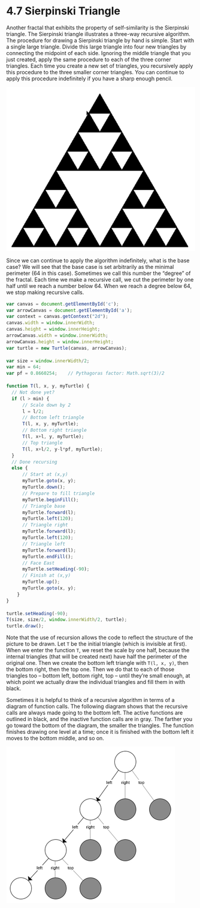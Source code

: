 # 4.7 Sierpinski Triangle

Another fractal that exhibits the property of self-similarity is the Sierpinski triangle. The Sierpinski triangle illustrates a three-way recursive algorithm. The procedure for drawing a Sierpinski triangle by hand is simple. Start with a single large triangle. Divide this large triangle into four new triangles by connecting the midpoint of each side. Ignoring the middle triangle that you just created, apply the same procedure to each of the three corner triangles. Each time you create a new set of triangles, you recursively apply this procedure to the three smaller corner triangles. You can continue to apply this procedure indefinitely if you have a sharp enough pencil.

![](/assets/recursion_03.png)

Since we can continue to apply the algorithm indefinitely, what is the base case? We will see that the base case is set arbitrarily as the minimal perimeter \(64 in this case\). Sometimes we call this number the “degree” of the fractal. Each time we make a recursive call, we cut the perimeter by one half until we reach a number below 64. When we reach a degree below 64, we stop making recursive calls.

```js
var canvas = document.getElementById('c');
var arrowCanvas = document.getElementById('a');
var context = canvas.getContext("2d");
canvas.width = window.innerWidth;
canvas.height = window.innerHeight;
arrowCanvas.width = window.innerWidth;
arrowCanvas.height = window.innerHeight;
var turtle = new Turtle(canvas, arrowCanvas);

var size = window.innerWidth/2;
var min = 64;
var pf = 0.8660254;    // Pythagoras factor: Math.sqrt(3)/2

function T(l, x, y, myTurtle) {
  // Not done yet?
  if (l > min) {
      // Scale down by 2
      l = l/2;
      // Bottom left triangle
      T(l, x, y, myTurtle);
      // Bottom right triangle
      T(l, x+l, y, myTurtle);
      // Top triangle
      T(l, x+l/2, y-l*pf, myTurtle);
  }
  // Done recursing
  else {
      // Start at (x,y)
      myTurtle.goto(x, y);
      myTurtle.down();
      // Prepare to fill triangle
      myTurtle.beginFill();
      // Triangle base
      myTurtle.forward(l);
      myTurtle.left(120);
      // Triangle right
      myTurtle.forward(l);
      myTurtle.left(120);
      // Triangle left
      myTurtle.forward(l);
      myTurtle.endFill();
      // Face East
      myTurtle.setHeading(-90);
      // Finish at (x,y)
      myTurtle.up();
      myTurtle.goto(x, y);
    }
}

turtle.setHeading(-90);
T(size, size/2, window.innerWidth/2, turtle);
turtle.draw();
```

Note that the use of recursion allows the code to reflect the structure of the picture to be drawn. Let `T` be the initial triangle \(which is invisible at first\). When we enter the function `T`, we reset the scale by one half, because the internal triangles \(that will be created next\) have half the perimeter of the original one. Then we create the bottom left triangle with `T(l, x, y)`, then the bottom right, then the top one. Then we do that to each of those triangles too – bottom left, bottom right, top – until they’re small enough, at which point we actually draw the individual triangles and fill them in with black.

Sometimes it is helpful to think of a recursive algorithm in terms of a diagram of function calls. The following diagram shows that the recursive calls are always made going to the bottom left. The active functions are outlined in black, and the inactive function calls are in gray. The farther you go toward the bottom of the diagram, the smaller the triangles. The function finishes drawing one level at a time; once it is finished with the bottom left it moves to the bottom middle, and so on.

![](/assets/recursion_diagram.jpg)

